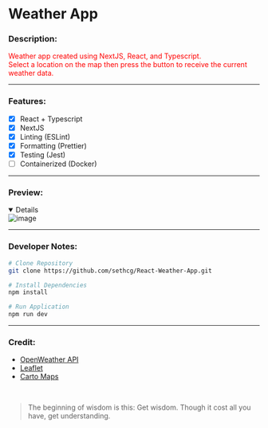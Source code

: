 # Weather App

### Description:

<p style="color: red;">
  Weather app created using NextJS, React, and Typescript.
  <br>
  Select a location on the map then press the button to receive the current weather data.
</p>

---

### Features:

- [x] React + Typescript
- [x] NextJS
- [x] Linting (ESLint)
- [x] Formatting (Prettier)
- [x] Testing (Jest)
- [ ] Containerized (Docker)

---
### Preview:
<details open>
  <img src="https://github.com/user-attachments/assets/998ec1b0-b6e1-4b4e-8cdc-3e01a32ba245" alt="image" style="max-width: 100%;">
  <br>
</details>

---

### Developer Notes:

```bash
# Clone Repository
git clone https://github.com/sethcg/React-Weather-App.git

# Install Dependencies
npm install

# Run Application
npm run dev
```

---

### Credit:

- [OpenWeather API](https://openweathermap.org/)
- [Leaflet](https://leafletjs.com/)
- [Carto Maps](https://carto.com/basemaps)

<br />

> The beginning of wisdom is this: Get wisdom. Though it cost all you have, get understanding.
